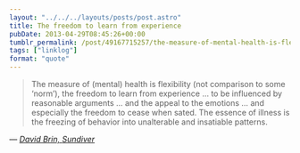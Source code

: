 ```yaml
---
layout: "../../../layouts/posts/post.astro"
title: The freedom to learn from experience
pubDate: 2013-04-29T08:45:26+00:00
tumblr_permalink: /post/49167715257/the-measure-of-mental-health-is-flexibility-not
tags: ["linklog"]
format: "quote"
---
```


> The measure of (mental) health is flexibility (not comparison to some ‘norm’), the freedom to learn from experience … to be influenced by reasonable arguments … and the appeal to the emotions … and especially the freedom to cease when sated. The essence of illness is the freezing of behavior into unalterable and insatiable patterns.

— <cite>[David Brin, _Sundiver_](https://www.goodreads.com/book/show/96472.Sundiver)</cite>
